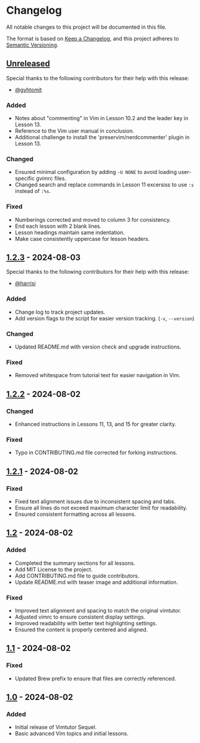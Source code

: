 # Changelog

All notable changes to this project will be documented in this file.

The format is based on [Keep a Changelog](https://keepachangelog.com/en/1.1.0/),
and this project adheres to [Semantic Versioning](https://semver.org/spec/v2.0.0.html).

## [Unreleased]

Special thanks to the following contributors for their help with this release:

- [@gyhtomit](https://github.com/gyhtomit)

### Added

- Notes about "commenting" in Vim in Lesson 10.2 and the leader key in Lesson 13.
- Reference to the Vim user manual in conclusion.
- Additional challenge to install the 'preservim/nerdcommenter' plugin in Lesson 13.

### Changed

- Ensured minimal configuration by adding `-U NONE` to avoid loading user-specific gvimrc files.
- Changed search and replace commands in Lesson 11 excersiss to use `:s` instead of `:%s`.

### Fixed

- Numberings corrected and moved to column 3 for consistency.
- End each lesson with 2 blank lines.
- Lesson headings maintain same indentation.
- Make case consistently uppercase for lesson headers.

## [1.2.3] - 2024-08-03

Special thanks to the following contributors for their help with this release:

- [@harrisi](https://github.com/harrisi)

### Added

- Change log to track project updates.
- Add version flags to the script for easier version tracking. (`-v`, `--version`)

### Changed

- Updated README.md with version check and upgrade instructions.

### Fixed

- Removed whitespace from tutorial text for easier navigation in Vim.

## [1.2.2] - 2024-08-02

### Changed

- Enhanced instructions in Lessons 11, 13, and 15 for greater clarity.

### Fixed

- Typo in CONTRIBUTING.md file corrected for forking instructions.

## [1.2.1] - 2024-08-02

### Fixed

- Fixed text alignment issues due to inconsistent spacing and tabs.
- Ensure all lines do not exceed maximum character limit for readability.
- Ensured consistent formatting across all lessons.

## [1.2] - 2024-08-02

### Added

- Completed the summary sections for all lessons.
- Add MIT License to the project.
- Add CONTRIBUTING.md file to guide contributors.
- Update README.md with teaser image and additional information.

### Fixed

- Improved text alignment and spacing to match the original vimtutor.
- Adjusted vimrc to ensure consistent display settings.
- Improved readability with better text highlighting settings.
- Ensured the content is properly centered and aligned.

## [1.1] - 2024-08-02

### Fixed

- Updated Brew prefix to ensure that files are correctly referenced.

## [1.0] - 2024-08-02

### Added

- Initial release of Vimtutor Sequel.
- Basic advanced Vim topics and initial lessons.

[Unreleased]: https://github.com/micahkepe/vimtutor-sequel/compare/v1.2.3...HEAD
[1.2.3]: https://github.com/micahkepe/vimtutor-sequel/compare/v1.2.2...v1.2.3
[1.2.2]: https://github.com/micahkepe/vimtutor-sequel/compare/v1.2.1...v1.2.2
[1.2.1]: https://github.com/micahkepe/vimtutor-sequel/compare/v1.2...v1.2.1
[1.2]: https://github.com/micahkepe/vimtutor-sequel/compare/v1.1...v1.2
[1.1]: https://github.com/micahkepe/vimtutor-sequel/compare/v1.0...v1.1
[1.0]: https://github.com/micahkepe/vimtutor-sequel/releases/tag/v1.0
